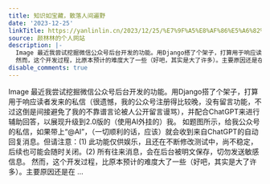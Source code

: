 ```yaml
---
title: 知识如宝藏，散落人间遍野
date: '2023-12-25'
linkTitle: https://yanlinlin.cn/2023/12/25/%E7%9F%A5%E8%AF%86%E5%A6%82%E5%AE%9D%E8%97%8F%E6%95%A3%E8%90%BD%E4%BA%BA%E9%97%B4%E9%81%8D%E9%87%8E/
source: 颜林林的个人网站
description: |-
  Image 最近我尝试挖掘微信公众号后台开发的功能。用Django搭了个架子，打算用于响应读者发来的私信（很遗憾，我的公众号注册得比较晚，没有留言功能，不过这倒是间接避免了我的不靠谱言论被人公开留言谩骂），并配合ChatGPT来进行辅助回答，以展现升级到2.0版的（使用AI外挂的）我。 如题图所示，给我公众号的私信，如果带上“@AI”，（一切顺利的话，应该）就会收到来自ChatGPT的自动回复消息。但请注意：(1) 此功能仅供娱乐，且还在不断修改测试中，尚不稳定，后续也可能会随时关闭。(2) 所有往来消息，会在后台被明文保存，切勿发送敏感信息。
  然而，这个开发过程，比原本预计的难度大了一些（好吧，其实是大了许多）。主要原因还是在 ...
disable_comments: true
---
```

Image 最近我尝试挖掘微信公众号后台开发的功能。用Django搭了个架子，打算用于响应读者发来的私信（很遗憾，我的公众号注册得比较晚，没有留言功能，不过这倒是间接避免了我的不靠谱言论被人公开留言谩骂），并配合ChatGPT来进行辅助回答，以展现升级到2.0版的（使用AI外挂的）我。 如题图所示，给我公众号的私信，如果带上“@AI”，（一切顺利的话，应该）就会收到来自ChatGPT的自动回复消息。但请注意：(1) 此功能仅供娱乐，且还在不断修改测试中，尚不稳定，后续也可能会随时关闭。(2) 所有往来消息，会在后台被明文保存，切勿发送敏感信息。
然而，这个开发过程，比原本预计的难度大了一些（好吧，其实是大了许多）。主要原因还是在 ...